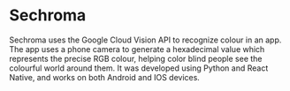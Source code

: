 # Sechroma
Sechroma uses the  Google Cloud Vision API to recognize colour in an app. The app uses a phone camera to generate a hexadecimal value which represents the precise RGB colour, helping color blind people see the colourful world around them. It was developed using Python and React Native, and works on both Android and IOS devices.
